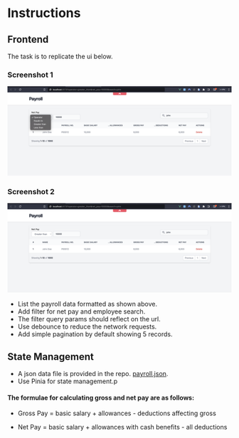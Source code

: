 # Instructions

## Frontend
The task is to replicate the ui below.

### Screenshot 1
![screenshot-1](https://github.com/team11degrees/full-stack-interview-frontend/blob/main/screnshot-1.png?raw=true)
### Screenshot 2
![screenshot-2](https://github.com/team11degrees/full-stack-interview-frontend/blob/main/screenshot-2.png?raw=true)

- List the payroll data formatted as shown above.
- Add filter for net pay and employee search.
- The filter query params should reflect on the url.
- Use debounce to reduce the network requests.
- Add simple pagination by default showing 5 records.

## State Management
- A json data file is provided in the repo. [payroll.json](https://github.com/team11degrees/vuejs-frontend-interview/blob/main/payroll.json).
- Use Pinia for state management.p

#### The formulae for calculating gross and net pay are as follows:
- Gross Pay = basic salary + allowances - deductions affecting gross 


- Net Pay = basic salary + allowances with cash benefits - all deductions
